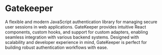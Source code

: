 # Gatekeeper

A flexible and modern JavaScript authentication library for managing secure user sessions in web applications.
GateKeeper provides intuitive React components, custom hooks, and support for custom adapters, enabling seamless
integration with various backend systems. Designed with scalability and developer experience in mind, GateKeeper is
perfect for building robust authentication workflows with ease.